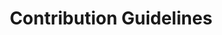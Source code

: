 ---
title: Contribution Guidelines
linkTitle: Contributing
description: >
   A Open, Unified, Lightweight, Simpler Containers as a Service (CaaS).
weight: 9
---